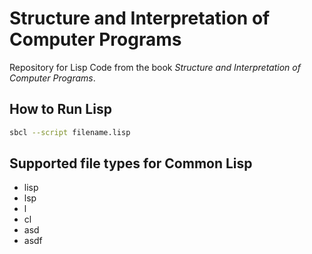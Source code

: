 # Structure and Interpretation of Computer Programs

Repository for Lisp Code from the book *Structure and Interpretation of Computer Programs*.

## How to Run Lisp

``` bash
sbcl --script filename.lisp
```

## Supported file types for Common Lisp

- lisp
- lsp
- l
- cl
- asd
- asdf
